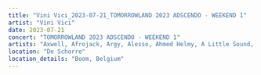 ```yaml
---
title: "Vini Vici_2023-07-21_TOMORROWLAND 2023 ADSCENDO - WEEKEND 1"
artist: "Vini Vici"
date: 2023-07-21
concert: "TOMORROWLAND 2023 ADSCENDO - WEEKEND 1"
artists: "Axwell, Afrojack, Argy, Alesso, Ahmed Helmy, A Little Sound, Allen Watts, Above & Beyond, Alan Walker"
location: "De Schorre"
location_details: "Boom, Belgium"
---
```

